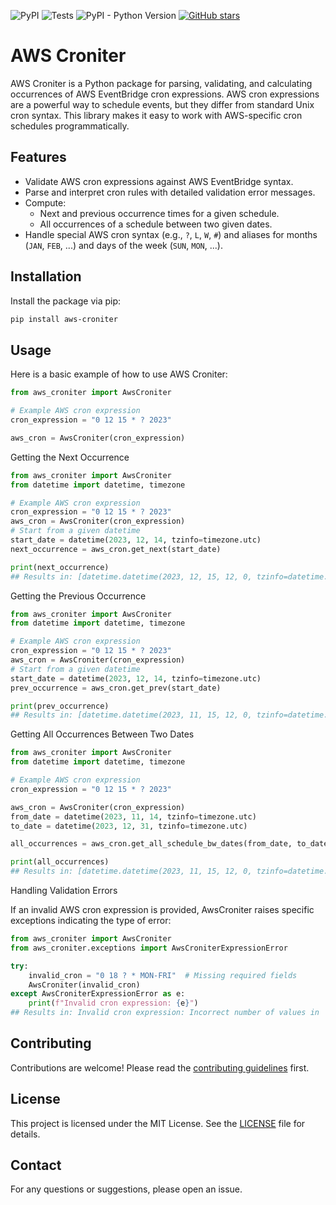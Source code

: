 ![PyPI](https://img.shields.io/pypi/v/aws-croniter)
![Tests](https://github.com/siddarth-patil/aws-croniter/actions/workflows/tests.yml/badge.svg)
![PyPI - Python Version](https://img.shields.io/pypi/pyversions/aws-croniter)
[![GitHub stars](https://img.shields.io/github/stars/siddarth-patil/aws-croniter)](https://github.com/siddarth-patil/aws-croniter/stargazers)

# AWS Croniter

AWS Croniter is a Python package for parsing, validating, and calculating occurrences of AWS EventBridge cron
expressions. AWS cron expressions are a powerful way to schedule events, but they differ from standard Unix cron syntax.
This library makes it easy to work with AWS-specific cron schedules programmatically.

## Features

- Validate AWS cron expressions against AWS EventBridge syntax.
- Parse and interpret cron rules with detailed validation error messages.
- Compute:
    - Next and previous occurrence times for a given schedule.
    - All occurrences of a schedule between two given dates.
- Handle special AWS cron syntax (e.g., `?`, `L`, `W`, `#`) and aliases for months (`JAN`, `FEB`, ...) and days of the
  week (`SUN`, `MON`, ...).

## Installation

Install the package via pip:

```bash
pip install aws-croniter
```

## Usage

Here is a basic example of how to use AWS Croniter:

```python
from aws_croniter import AwsCroniter

# Example AWS cron expression
cron_expression = "0 12 15 * ? 2023"

aws_cron = AwsCroniter(cron_expression)
```

Getting the Next Occurrence

```python
from aws_croniter import AwsCroniter
from datetime import datetime, timezone

# Example AWS cron expression
cron_expression = "0 12 15 * ? 2023"
aws_cron = AwsCroniter(cron_expression)
# Start from a given datetime
start_date = datetime(2023, 12, 14, tzinfo=timezone.utc)
next_occurrence = aws_cron.get_next(start_date)

print(next_occurrence)
## Results in: [datetime.datetime(2023, 12, 15, 12, 0, tzinfo=datetime.timezone.utc)]
```

Getting the Previous Occurrence

```python
from aws_croniter import AwsCroniter
from datetime import datetime, timezone

# Example AWS cron expression
cron_expression = "0 12 15 * ? 2023"
aws_cron = AwsCroniter(cron_expression)
# Start from a given datetime
start_date = datetime(2023, 12, 14, tzinfo=timezone.utc)
prev_occurrence = aws_cron.get_prev(start_date)

print(prev_occurrence)
## Results in: [datetime.datetime(2023, 11, 15, 12, 0, tzinfo=datetime.timezone.utc)]
```

Getting All Occurrences Between Two Dates

```python
from aws_croniter import AwsCroniter
from datetime import datetime, timezone

# Example AWS cron expression
cron_expression = "0 12 15 * ? 2023"

aws_cron = AwsCroniter(cron_expression)
from_date = datetime(2023, 11, 14, tzinfo=timezone.utc)
to_date = datetime(2023, 12, 31, tzinfo=timezone.utc)

all_occurrences = aws_cron.get_all_schedule_bw_dates(from_date, to_date)

print(all_occurrences)
## Results in: [datetime.datetime(2023, 11, 15, 12, 0, tzinfo=datetime.timezone.utc), datetime.datetime(2023, 12, 15, 12, 0, tzinfo=datetime.timezone.utc)]
```

Handling Validation Errors

If an invalid AWS cron expression is provided, AwsCroniter raises specific exceptions indicating the type of error:

```python
from aws_croniter import AwsCroniter
from aws_croniter.exceptions import AwsCroniterExpressionError

try:
    invalid_cron = "0 18 ? * MON-FRI"  # Missing required fields
    AwsCroniter(invalid_cron)
except AwsCroniterExpressionError as e:
    print(f"Invalid cron expression: {e}")
## Results in: Invalid cron expression: Incorrect number of values in '0 18 ? * MON-FRI'. 6 required, 5 provided.
```

## Contributing

Contributions are welcome! Please read the [contributing guidelines](CONTRIBUTING.md) first.

## License

This project is licensed under the MIT License. See the [LICENSE](LICENSE) file for details.

## Contact

For any questions or suggestions, please open an issue.
